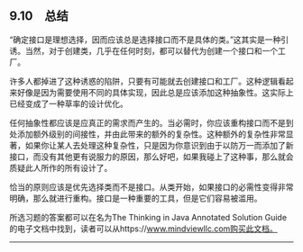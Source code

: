 ## 9.10　总结

“确定接口是理想选择，因而应该总是选择接口而不是具体的类。”这其实是一种引诱。当然，对于创建类，几乎在任何时刻，都可以替代为创建一个接口和一个工厂。

许多人都掉进了这种诱惑的陷阱，只要有可能就去创建接口和工厂。这种逻辑看起来好像是因为需要使用不同的具体实现，因此总是应该添加这种抽象性。这实际上已经变成了一种草率的设计优化。

任何抽象性都应该是应真正的需求而产生的。当必需时，你应该重构接口而不是到处添加额外级别的间接性，并由此带来的额外的复杂性。这种额外的复杂性非常显著，如果你让某人去处理这种复杂性，只是因为你意识到由于以防万一而添加了新接口，而没有其他更有说服力的原因，那么好吧，如果我碰上了这种事，那么就会质疑此人所作的所有设计了。

恰当的原则应该是优先选择类而不是接口。从类开始，如果接口的必需性变得非常明确，那么就进行重构。接口是一种重要的工具，但是它们容易被滥用。

所选习题的答案都可以在名为The Thinking in Java Annotated Solution Guide的电子文档中找到，读者可以从https://www.mindviewllc.com购买此文档。

---

[^1]: 对于C++程序设计员来说，这相当于C++语言中的纯虚函数。

[^2]: 这可以说明接口是如何防止在C++多重继承中所产生的“菱形问题”的。

[^3]: 感谢Martin Danner在研讨会上提出这个问题。